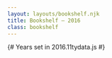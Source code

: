 ```yaml
---
layout: layouts/bookshelf.njk
title: Bookshelf — 2016
class: bookshelf
---
```

{# Years set in 2016.11tydata.js #}
